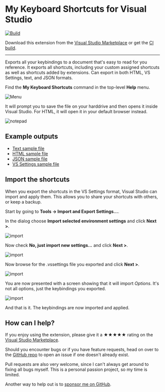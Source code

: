 [marketplace]: https://marketplace.visualstudio.com/items?itemName=MadsKristensen.ShowKeybindings
[vsixgallery]: http://vsixgallery.com/extension/ShowKeybindings.f73046e8-4338-4054-9160-0c3aa88fd34c/
[repo]: https://github.com/madskristensen/ShowKeybindings

# My Keyboard Shortcuts for Visual Studio

[![Build](https://github.com/madskristensen/ShowKeybindings/actions/workflows/build.yaml/badge.svg)](https://github.com/madskristensen/ShowKeybindings/actions/workflows/build.yaml)

Download this extension from the [Visual Studio Marketplace][marketplace]
or get the [CI build][vsixgallery].

---

Exports all your keybindings to a document that's easy to read for you reference. It exports all shortcuts, including your custom assigned shortcuts as well as shortcuts added by extensions. Can export in both HTML, VS Settings, text, and JSON formats. 

Find the **My Keyboard Shortcuts** command in the top-level **Help** menu.

![Menu](art/menu.png)

It will prompt you to save the file on your harddrive and then opens it inside Visual Studio. For HTML, it will open it in your default browser instead.

![notepad](art/notepad.png)

## Example outputs

* [Text sample file](art/shortcuts.txt)
* [HTML sample file](art/shortcuts.html)
* [JSON sample file](art/shortcuts.json)
* [VS Settings sample file](art/shortcuts.vssettings)

## Import the shortcuts
When you export the shortcuts in the VS Settings format, Visual Studio can import and apply them. This allows you to share your shortcuts with others, or keep a backup.

Start by going to **Tools -> Import and Export Settings...**. 

In the dialog choose **Import selected environment settings** and click **Next >**.

![import](art/import1.png)

Now check **No, just import new settings...** and click **Next >**.

![import](art/import2.png)

Now browse for the .vssettings file you exported and click **Next >**.

![import](art/import3.png)

You are now presented with a screen showing that it will import *Options*. It's not all options, just the keybindings you exported.

![import](art/import4.png)

And that is it. The keybindings are now imported and applied.

## How can I help?

If you enjoy using the extension, please give it a ★★★★★ rating on the [Visual Studio Marketplace][marketplace].

Should you encounter bugs or if you have feature requests, head on over to the [GitHub repo][repo] to open an issue if one doesn't already exist.

Pull requests are also very welcome, since I can't always get around to fixing all bugs myself. This is a personal passion project, so my time is limited.

Another way to help out is to [sponsor me on GitHub](https://github.com/sponsors/madskristensen).
